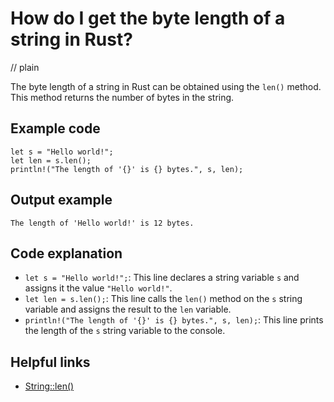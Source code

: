 # How do I get the byte length of a string in Rust?
// plain

The byte length of a string in Rust can be obtained using the `len()` method. This method returns the number of bytes in the string.

## Example code

```
let s = "Hello world!";
let len = s.len();
println!("The length of '{}' is {} bytes.", s, len);
```

## Output example

```
The length of 'Hello world!' is 12 bytes.
```

## Code explanation

- `let s = "Hello world!";`: This line declares a string variable `s` and assigns it the value `"Hello world!"`.
- `let len = s.len();`: This line calls the `len()` method on the `s` string variable and assigns the result to the `len` variable.
- `println!("The length of '{}' is {} bytes.", s, len);`: This line prints the length of the `s` string variable to the console.

## Helpful links
- [String::len()](https://doc.rust-lang.org/std/string/struct.String.html#method.len)